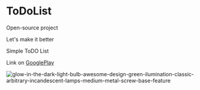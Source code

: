 # ToDoList

Open-source project

Let's make it better

Simple ToDO List

Link on [GooglePlay](https://play.google.com/store/apps/details?id=new.startup.todolist)

![glow-in-the-dark-light-bulb-awesome-design-green-ilumination-classic-arbitrary-incandescent-lamps-medium-metal-screw-base-feature](https://user-images.githubusercontent.com/15144425/36074939-1fa340ce-0f58-11e8-8847-8dc16e9fb334.jpg)
